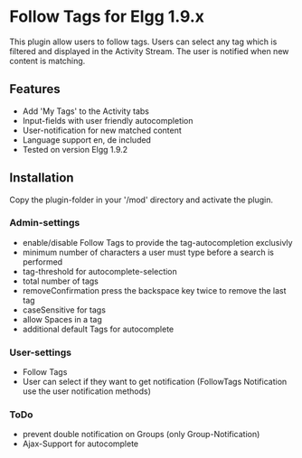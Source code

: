 # Follow Tags for Elgg 1.9.x 

This plugin allow users to follow tags. Users can select any tag which is filtered and displayed in the Activity Stream. The user is notified when new content is matching.

## Features

* Add 'My Tags' to the Activity tabs
* Input-fields with user friendly autocompletion
* User-notification for new matched content
* Language support en, de included
* Tested on version Elgg 1.9.2

## Installation

Copy the plugin-folder in your '/mod' directory and activate the plugin.

### Admin-settings

 * enable/disable Follow Tags to provide the tag-autocompletion exclusivly
 * minimum number of characters a user must type before a search is performed
 * tag-threshold for autocomplete-selection
 * total number of tags
 * removeConfirmation press the backspace key twice to remove the last tag
 * caseSensitive for tags
 * allow Spaces in a tag	
 * additional default Tags for autocomplete
 

### User-settings

 * Follow Tags
 * User can select if they want to get notification (FollowTags Notification use the user notification methods)

### ToDo

 * prevent double notification on Groups (only Group-Notification)
 * Ajax-Support for autocomplete
 
 


	

